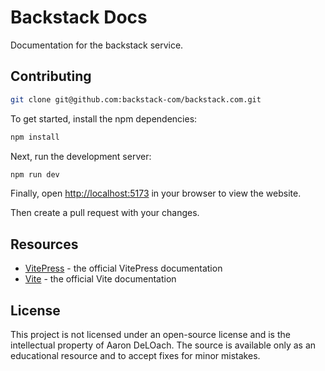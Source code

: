 # Backstack Docs

Documentation for the backstack service.

## Contributing

```bash
git clone git@github.com:backstack-com/backstack.com.git
```

To get started, install the npm dependencies:

```bash
npm install
```

Next, run the development server:

```bash
npm run dev
```

Finally, open [http://localhost:5173](http://localhost:5173) in your browser to view the website.

Then create a pull request with your changes.


## Resources

- [VitePress](https://vitepress.dev) - the official VitePress documentation
- [Vite](https://vitejs.dev) - the official Vite documentation


## License

This project is not licensed under an open-source license and is the intellectual property of Aaron DeLOach. The source is available only as an educational resource and to accept fixes for minor mistakes.
